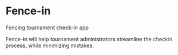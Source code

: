 # Fence-in
Fencing tournament check-in app

Fence-in will help tournament administrators streamline the checkin process, while minimizing mistakes.
